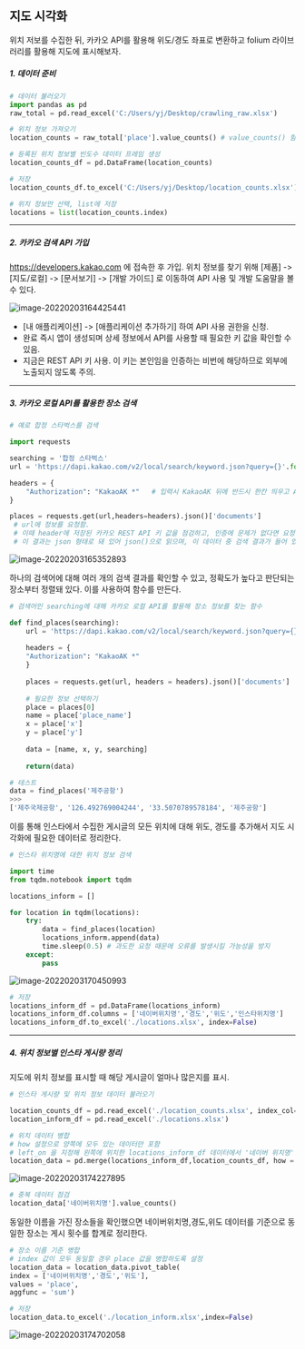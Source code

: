 ## 지도 시각화

위치 저보를 수집한 뒤, 카카오 API를 활용해 위도/경도 좌표로 변환하고 folium 라이브러리를 활용해 지도에 표시해보자.

##### 1. 데이터 준비

```python
# 데이터 불러오기
import pandas as pd
raw_total = pd.read_excel('C:/Users/yj/Desktop/crawling_raw.xlsx')

# 위치 정보 가져오기
location_counts = raw_total['place'].value_counts() # value_counts() 함수를 통해 빈도수를 집계

# 등록된 위치 정보별 빈도수 데이터 프레임 생성
location_counts_df = pd.DataFrame(location_counts)

# 저장
location_counts_df.to_excel('C:/Users/yj/Desktop/location_counts.xlsx')

# 위치 정보만 선택, list에 저장
locations = list(location_counts.index)
```

---



##### 2. 카카오 검색 API 가입

https://developers.kakao.com 에 접속한 후 가입. 위치 정보를 찾기 위해 [제품] -> [지도/로컬] -> [문서보기] -> [개발 가이드] 로 이동하여 API 사용 및 개발 도움말을 볼 수 있다.

![image-20220203164425441](assets/subject05_3/image-20220203164425441.png)

- [내 애플리케이션] -> [애플리케이션 추가하기] 하여 API 사용 권한을 신청.
- 완료 즉시 앱이 생성되며 상세 정보에서 API를 사용할 때 필요한 키 값을 확인할 수 있음.
- 지금은 REST API 키 사용. 이 키는 본인임을 인증하는 비번에 해당하므로 외부에 노출되지 않도록 주의.

---



##### 3. 카카오 로컬 API를 활용한 장소 검색

```python
# 예로 합정 스타벅스를 검색

import requests

searching = '합정 스타벅스'
url = 'https://dapi.kakao.com/v2/local/search/keyword.json?query={}'.format(searching)

headers = {
    "Authorization": "KakaoAK *"   # 입력시 KakaoAK 뒤에 반드시 한칸 띄우고 API키를 적어야함. 
}

places = requests.get(url,headers=headers).json()['documents']
 # url에 정보를 요청함.
 # 이때 header에 저장된 카카오 REST API 키 값을 점검하고, 인증에 문제가 없다면 요청한 정보를 결과로 받을 수 있다.
 # 이 결과는 json 형태로 돼 있어 json()으로 읽으며, 이 데이터 중 검색 결과가 들어 있는 documents 항목 값을 선택한다.
```

![image-20220203165352893](assets/subject05_3/image-20220203165352893.png)

하나의 검색어에 대해 여러 개의 검색 결과를 확인할 수 있고, 정확도가 높다고 판단되는 장소부터 정렬돼 있다. 이를 사용하여 함수를 만든다.

```python
# 검색어인 searching에 대해 카카오 로컬 API를 활용해 장소 정보를 찾는 함수

def find_places(searching):
    url = 'https://dapi.kakao.com/v2/local/search/keyword.json?query={}'.format(searching)
    
    headers = {
    "Authorization": "KakaoAK *"
    }
    
    places = requests.get(url, headers = headers).json()['documents']
    
    # 필요한 정보 선택하기
    place = places[0]
    name = place['place_name']
    x = place['x']
    y = place['y']
    
    data = [name, x, y, searching]
    
    return(data)

# 테스트
data = find_places('제주공항')
>>>
['제주국제공항', '126.492769004244', '33.5070789578184', '제주공항']
```

이를 통해 인스타에서 수집한 게시글의 모든 위치에 대해 위도, 경도를 추가해서 지도 시각화에 필요한 데이터로 정리한다.

```python
# 인스타 위치명에 대한 위치 정보 검색

import time
from tqdm.notebook import tqdm

locations_inform = []

for location in tqdm(locations):
    try:
        data = find_places(location)
        locations_inform.append(data)
        time.sleep(0.5)	# 과도한 요청 때문에 오류를 발생시킬 가능성을 방지
    except:
        pass
```

![image-20220203170450993](assets/subject05_3/image-20220203170450993.png)

```python
# 저장
locations_inform_df = pd.DataFrame(locations_inform)
locations_inform_df.columns = ['네이버위치명','경도','위도','인스타위치명']
locations_inform_df.to_excel('./locations.xlsx', index=False)
```

---



##### 4. 위치 정보별 인스타 게시량 정리

지도에 위치 정보를 표시할 때 해당 게시글이 얼마나 많은지를 표시.

```python
# 인스타 게시량 및 위치 정보 데이터 불러오기

location_counts_df = pd.read_excel('./location_counts.xlsx', index_col= 0)
location_inform_df = pd.read_excel('./locations.xlsx')

# 위치 데이터 병합
# how 설정으로 양쪽에 모두 있는 데이터만 포함
# left_on 을 지정해 왼쪽에 위치한 locations_inform_df 데이터에서 '네이버 위치명' 칼럼의 데이터를 기준으로 병합
location_data = pd.merge(locations_inform_df,location_counts_df, how = 'inner',left_on = '네이버위치명', right_index = True)
```

![image-20220203174227895](assets/subject05_3/image-20220203174227895.png)

```python
# 중복 데이터 점검
location_data['네이버위치명'].value_counts()
```

동일한 이름을 가진 장소들을 확인했으면 네이버위치명,경도,위도 데이터를 기준으로 동일한 장소는 게시 횟수를 합계로 정리한다.

```python
# 장소 이름 기준 병합
# index 값이 모두 동일할 경우 place 값을 병합하도록 설정
location_data = location_data.pivot_table(
index = ['네이버위치명','경도','위도'],
values = 'place',
aggfunc = 'sum')

# 저장
location_data.to_excel('./location_inform.xlsx',index=False)
```

![image-20220203174702058](assets/subject05_3/image-20220203174702058.png)



 